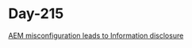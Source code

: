 # Day-215

[AEM misconfiguration leads to Information disclosure](https://hackerone.com/reports/1939272)
